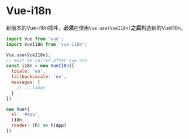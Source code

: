 # Vue-i18n
新版本的Vue-i18n插件，**必须**在使用`Vue.use(VueI18n)`**之后**构造新的VueI18n。

```javascript
import Vue from 'vue';
import VueI18n from 'vue-i18n';

Vue.use(VueI18n);
// must be called after vue.use
const i18n = new VueI18n({
  locale: 'en',
  fallbackLocale: 'en',
  messages: {
    // ...langs
  }
})

new Vue({
  el: '#app',
  i18n,
  render: (h) => h(App)
})
```

